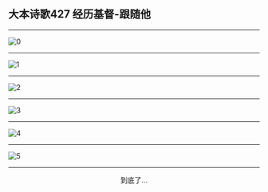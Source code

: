 
## 大本诗歌427 经历基督-跟随他
        
<div id="aplayer0"></div>

---

<img alt="0" data-original="https://cdn.jsdelivr.net/gh/k34869/shi/data/d0427/0">

---

<img alt="1" data-original="https://cdn.jsdelivr.net/gh/k34869/shi/data/d0427/1">

---

<img alt="2" data-original="https://cdn.jsdelivr.net/gh/k34869/shi/data/d0427/2">

---

<img alt="3" data-original="https://cdn.jsdelivr.net/gh/k34869/shi/data/d0427/3">

---

<img alt="4" data-original="https://cdn.jsdelivr.net/gh/k34869/shi/data/d0427/4">

---

<img alt="5" data-original="https://cdn.jsdelivr.net/gh/k34869/shi/data/d0427/5">

---

<p style="text-align: center">到底了...</p>

<script src="/js/dist-view.js"></script>

<script>
MAIN.id = 'd0427';
        
const ap0 = new APlayer({
    container: document.getElementById('aplayer0'),
    volume: 1,
    loop: 'none',
    preload: 'none',
    audio: [{
        name: '大本诗歌427.mp3',
        artist: '大本诗歌',
        url: 'https://res.wx.qq.com/voice/getvoice?mediaid=MzI0NTk3MDM5M18yMjQ3NDkyNzc5',
        cover: '/favicon'
    }]
});
</script>
